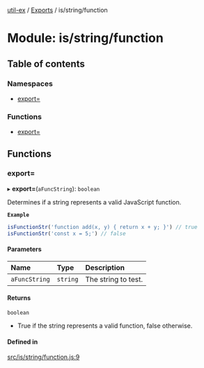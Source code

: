 [util-ex](../README.md) / [Exports](../modules.md) / is/string/function

# Module: is/string/function

## Table of contents

### Namespaces

- [export&#x3D;](is_string_function.export_.md)

### Functions

- [export&#x3D;](is_string_function.md#export&#x3D;)

## Functions

### export&#x3D;

▸ **export=**(`aFuncString`): `boolean`

Determines if a string represents a valid JavaScript function.

**`Example`**

```ts
isFunctionStr('function add(x, y) { return x + y; }') // true
isFunctionStr('const x = 5;') // false
```

#### Parameters

| Name | Type | Description |
| :------ | :------ | :------ |
| `aFuncString` | `string` | The string to test. |

#### Returns

`boolean`

- True if the string represents a valid function, false otherwise.

#### Defined in

[src/is/string/function.js:9](https://github.com/snowyu/util-ex.js/blob/0666556/src/is/string/function.js#L9)
